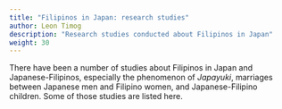 ```yaml
---
title: "Filipinos in Japan: research studies"
author: Leon Timog
description: "Research studies conducted about Filipinos in Japan"
weight: 30
---
```

There have been a number of studies about Filipinos in Japan and Japanese-Filipinos, especially the phenomenon of *Japayuki*, marriages between Japanese men and Filipino women, and Japanese-Filipino children. Some of those studies are listed here.
